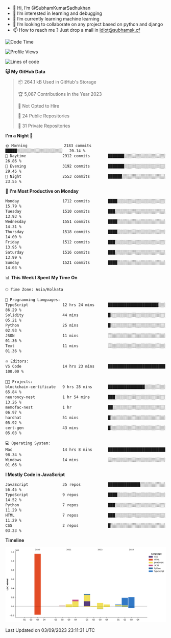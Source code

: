 - 👋 Hi, I’m @SubhamKumarSadhukhan
- 👀 I’m interested in learning and debugging
- 🌱 I’m currently learning machine learning
- 💞️ I’m looking to collaborate on any project based on python and django
- 📫 How to reach me ?
      Just drop a mail in idiot@subhamsk.cf

<!---
SubhamKumarSadhukhan/SubhamKumarSadhukhan is a ✨ special ✨ repository because its `README.md` (this file) appears on your GitHub profile.
You can click the Preview link to take a look at your changes.
--->


<!--START_SECTION:waka-->
![Code Time](http://img.shields.io/badge/Code%20Time-1%2C542%20hrs%2057%20mins-blue)

![Profile Views](http://img.shields.io/badge/Profile%20Views-14-blue)

![Lines of code](https://img.shields.io/badge/From%20Hello%20World%20I%27ve%20Written-2.2%20million%20lines%20of%20code-blue)

**🐱 My GitHub Data** 

> 📦 264.1 kB Used in GitHub's Storage 
 > 
> 🏆 5,087 Contributions in the Year 2023
 > 
> 🚫 Not Opted to Hire
 > 
> 📜 24 Public Repositories 
 > 
> 🔑 31 Private Repositories 
 > 
**I'm a Night 🦉** 

```text
🌞 Morning                2183 commits        █████░░░░░░░░░░░░░░░░░░░░   20.14 % 
🌆 Daytime                2912 commits        ███████░░░░░░░░░░░░░░░░░░   26.86 % 
🌃 Evening                3192 commits        ███████░░░░░░░░░░░░░░░░░░   29.45 % 
🌙 Night                  2553 commits        ██████░░░░░░░░░░░░░░░░░░░   23.55 % 
```
📅 **I'm Most Productive on Monday** 

```text
Monday                   1712 commits        ████░░░░░░░░░░░░░░░░░░░░░   15.79 % 
Tuesday                  1510 commits        ███░░░░░░░░░░░░░░░░░░░░░░   13.93 % 
Wednesday                1551 commits        ████░░░░░░░░░░░░░░░░░░░░░   14.31 % 
Thursday                 1518 commits        ████░░░░░░░░░░░░░░░░░░░░░   14.00 % 
Friday                   1512 commits        ███░░░░░░░░░░░░░░░░░░░░░░   13.95 % 
Saturday                 1516 commits        ███░░░░░░░░░░░░░░░░░░░░░░   13.99 % 
Sunday                   1521 commits        ████░░░░░░░░░░░░░░░░░░░░░   14.03 % 
```


📊 **This Week I Spent My Time On** 

```text
🕑︎ Time Zone: Asia/Kolkata

💬 Programming Languages: 
TypeScript               12 hrs 24 mins      ██████████████████████░░░   86.29 % 
Solidity                 44 mins             █░░░░░░░░░░░░░░░░░░░░░░░░   05.21 % 
Python                   25 mins             █░░░░░░░░░░░░░░░░░░░░░░░░   02.93 % 
JSON                     11 mins             ░░░░░░░░░░░░░░░░░░░░░░░░░   01.36 % 
Text                     11 mins             ░░░░░░░░░░░░░░░░░░░░░░░░░   01.36 % 

🔥 Editors: 
VS Code                  14 hrs 23 mins      █████████████████████████   100.00 % 

🐱‍💻 Projects: 
blockchain-certificate   9 hrs 28 mins       ████████████████░░░░░░░░░   65.84 % 
neuroncy-nest            1 hr 54 mins        ███░░░░░░░░░░░░░░░░░░░░░░   13.26 % 
memofac-nest             1 hr                ██░░░░░░░░░░░░░░░░░░░░░░░   06.97 % 
hardhat                  51 mins             █░░░░░░░░░░░░░░░░░░░░░░░░   05.92 % 
cert-gen                 43 mins             █░░░░░░░░░░░░░░░░░░░░░░░░   05.03 % 

💻 Operating System: 
Mac                      14 hrs 8 mins       █████████████████████████   98.34 % 
Windows                  14 mins             ░░░░░░░░░░░░░░░░░░░░░░░░░   01.66 % 
```

**I Mostly Code in JavaScript** 

```text
JavaScript               35 repos            ██████████████░░░░░░░░░░░   56.45 % 
TypeScript               9 repos             ████░░░░░░░░░░░░░░░░░░░░░   14.52 % 
Python                   7 repos             ███░░░░░░░░░░░░░░░░░░░░░░   11.29 % 
HTML                     7 repos             ███░░░░░░░░░░░░░░░░░░░░░░   11.29 % 
CSS                      2 repos             █░░░░░░░░░░░░░░░░░░░░░░░░   03.23 % 
```



**Timeline**

![Lines of Code chart](https://raw.githubusercontent.com/SubhamKumarSadhukhan/SubhamKumarSadhukhan/main/assets/bar_graph.png)


 Last Updated on 03/09/2023 23:11:31 UTC
<!--END_SECTION:waka-->
